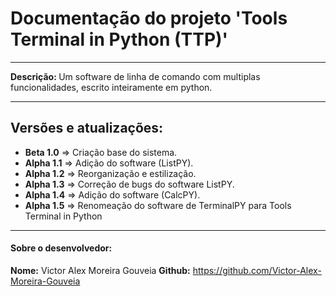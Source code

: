 # Documentação do projeto 'Tools Terminal in Python (TTP)'

<hr>

<strong>Descrição: </strong> Um software de linha de comando com multiplas funcionalidades, escrito inteiramente em python.


<hr>

## Versões e atualizações:
- **Beta 1.0** => Criação base do sistema.
- **Alpha 1.1** => Adição do software (ListPY).
- **Alpha 1.2** => Reorganização e estilização.
- **Alpha 1.3** => Correção de bugs do software ListPY.
- **Alpha 1.4** => Adição do software (CalcPY).
- **Alpha 1.5** => Renomeação do software de TerminalPY para Tools Terminal in Python

<hr>

#### Sobre o desenvolvedor:
**Nome:** Victor Alex Moreira Gouveia
**Github:** https://github.com/Victor-Alex-Moreira-Gouveia